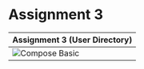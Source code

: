 # Assignment 3


| Assignment 3 (User Directory)  |  
| ------------------------------------------- | 
| ![Compose Basic](https://media.giphy.com/media/EgrvzUPhkItLPzJN05/giphy.gif) |  

